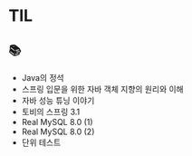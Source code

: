 # TIL

## 📚
* Java의 정석
* 스프링 입문을 위한 자바 객체 지향의 원리와 이해
* 자바 성능 튜닝 이야기
* 토비의 스프링 3.1
* Real MySQL 8.0 (1)
* Real MySQL 8.0 (2)
* 단위 테스트
